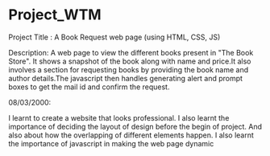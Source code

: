 # Project_WTM
Project Title : A Book Request web page (using HTML, CSS, JS)

Description: A web page to view the different books present in "The Book Store".
             It shows a snapshot of the book along with name and price.It also
             involves a section for requesting books by providing the book name
             and author details.The javascript then handles generating alert and
             prompt boxes to get the mail id and confirm the request.
             
08/03/2000:

I learnt to create a website that looks professional. I also learnt the importance
of deciding the layout of design before the begin of project. And also about how 
the overlapping of different elements happen. I also learnt the importance of javascript
in making the web page dynamic



